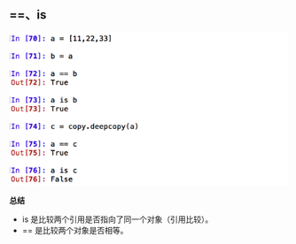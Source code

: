 ## ==、is  
![alt文本](Images/Snip20161106_5.png "Title")  



**总结**  

* is 是比较两个引用是否指向了同一个对象（引用比较）。
* == 是比较两个对象是否相等。
